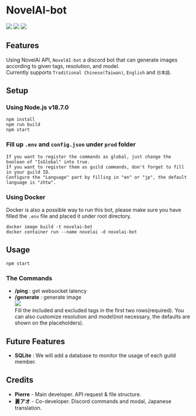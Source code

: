 # NovelAI-bot

![](https://img.shields.io/github/issues/pierre0210/NovelAI-bot)
![](https://img.shields.io/github/stars/pierre0210/NovelAI-bot)
![](https://img.shields.io/github/forks/pierre0210/NovelAI-bot)

## Features
Using NovelAi API, `NovelAI-bot` a discord bot that can generate images according to given tags, resolution, and model.\
Currently supports `Traditional Chinese(Taiwan)`, `English` and `日本語`.
## Setup
### Using Node.js v18.7.0
```
npm install
npm run build
npm start
```
### Fill up `.env` and `config.json` under `prod` folder
```
If you want to register the commands as global, just change the boolean of "IsGlobal" into true.
If you want to register them as guild commands, don't forget to fill in your guild ID.
Configure the "Language" part by filling in "en" or "jp", the default language is "zhtw".
```
### Using Docker
Docker is also a possible way to run this bot, please make sure you have filled the `.env` file and placed it under root directory.
```
docker image build -t novelai-bot
docker container run --name novelai -d novelai-bot
```
## Usage
```
npm start
```
### The Commands
- **/ping** : get websocket latency
- **/generate** : generate image\
<img src='https://media.discordapp.net/attachments/1029763983978278993/1031576804483420170/unknown.png'>\
Fill the included and excluded tags in the first two rows(required). You can also customize resolution and model(not necessary, the defaults are shown on the placeholders).

## Future Features
- **SQLite** : We will add a database to monitor the usage of each guild member.

## Credits
- **Pierre** - Main developer. API request & file structure.
- **蒼アオ** - Co-developer. Discord commands and modal, Japanese translation.
